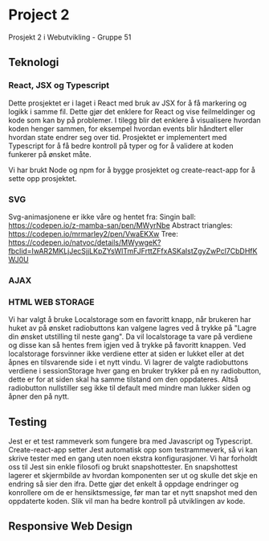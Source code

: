 # Project 2

Prosjekt 2 i Webutvikling - Gruppe 51

## Teknologi

### React, JSX og Typescript

Dette prosjektet er i laget i React med bruk av JSX for å få markering og logikk i samme fil. Dette gjør det enklere for React og vise feilmeldinger og kode som kan by på problemer. I tilegg blir det enklere å visualisere hvordan koden henger sammen, for eksempel hvordan events blir håndtert eller hvordan state endrer seg over tid. Prosjektet er implementert med Typescript for å få bedre kontroll på typer og for å validere at koden funkerer på ønsket måte.

Vi har brukt Node og npm for å bygge prosjektet og create-react-app for å sette opp prosjektet.

### SVG

Svg-animasjonene er ikke våre og hentet fra:
Singin ball: https://codepen.io/z-mamba-san/pen/MWyrNbe
Abstract triangles: https://codepen.io/mrmarley2/pen/VwaEKXw
Tree: https://codepen.io/natvoc/details/MWywgeK?fbclid=IwAR2MKLjJecSjjLKpZYsWlTmFJFrttZFfxASKaIstZgyZwPcl7CbDHfKWJ0U

### AJAX

### HTML WEB STORAGE

Vi har valgt å bruke Localstorage som en favoritt knapp, når brukeren har huket av på ønsket radiobuttons kan valgene lagres ved å trykke på "Lagre din ønsket utstilling til neste gang". Da vil localstorage ta vare på verdiene og disse kan så hentes frem igjen ved å trykke på favoritt knappen. Ved localstorage forsvinner ikke verdiene etter at siden er lukket eller at det åpnes en tilsvarende side i et nytt vindu.
Vi lagrer de valgte radiobuttons verdiene i sessionStorage hver gang en bruker trykker på en ny radiobutton, dette er for at siden skal ha samme tilstand om den oppdateres. Altså radiobutton nullstiller seg ikke til default med mindre man lukker siden og åpner den på nytt.

## Testing

Jest er et test rammeverk som fungere bra med Javascript og Typescript. Create-react-app setter Jest automatisk opp som testrammeverk, så vi kan skrive tester med en gang uten noen ekstra konfigurasjoner. Vi har forholdt oss til Jest sin enkle filosofi og brukt snapshottester. En snapshottest lagerer et skjermbilde av hvordan komponenten ser ut og skulle det skje en endring så sier den ifra. Dette gjør det enkelt å oppdage endringer og konrollere om de er hensiktsmessige, før man tar et nytt snapshot med den oppdaterte koden. Slik vil man ha bedre kontroll på utviklingen av kode.

## Responsive Web Design
